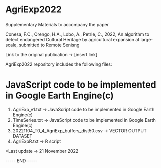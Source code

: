###
# AgriExp2022
###

Supplementary Materials to accompany the paper

Conesa, F.C., Orengo, H.A., Lobo, A., Petrie, C., 
2022, 
An algorithm to detect endangered Cultural Heritage by agricultural expansion at large-scale, 
submitted to Remote Senisng

Link to the original publication -> [insert link]

AgriExp2022 repository includes the following files: 

# JavaScript code to be implemented in Google Earth Engine(c)

1. AgriExp_v1.txt -> JavaScript code to be implemented in Google Earth Engine(c)
2. TimeSeries.txt -> JavaScript code to be implemented in Google Earth Engine(c)
3. 20221104_T0_4_AgriExp_buffers_dist50.csv -> VECTOR OUTPUT DATASET
4. AgriExpR.txt -> R script

*Last update -> 21 November 2022


----- END -----
